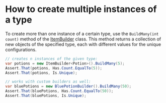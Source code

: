 # How to create multiple instances of a type

To create more than one instance of a certain type, use the `BuildMany(int count)` method of the [ItemBuilder](../api/Twizzar.Fixture/IItemBuilder-1.html) class. This method returns a collection of new objects of the specified type, each with different values for the unique configurations.

```csharp
// creates n instances of the given type:
var potions = new ItemBuilder<Potion>().BuildMany(5);
Assert.That(potions, Has.Count.EqualTo(5));
Assert.That(potions, Is.Unique);

// works with custom builders as well:
var bluePotions = new BluePotionBuilder().BuildMany(50);
Assert.That(bluePotions, Has.Count.EqualTo(50));
Assert.That(bluePotions, Is.Unique);
```
